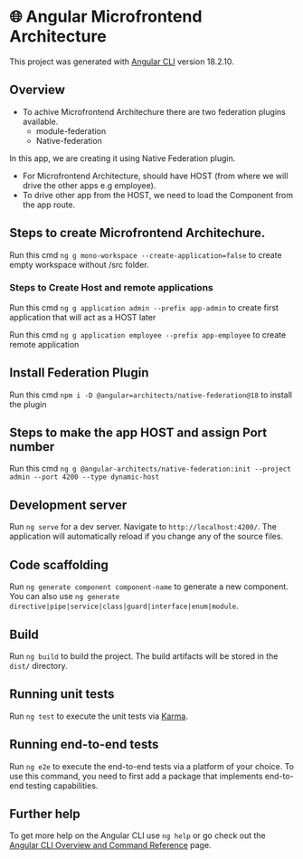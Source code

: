 # 🌐 Angular Microfrontend Architecture


This project was generated with [Angular CLI](https://github.com/angular/angular-cli) version 18.2.10.

## Overview

- To achive Microfrontend Architechure there are two federation plugins available.
    - module-federation
    - Native-federation
    
In this app, we are creating it using Native Federation plugin.
 - For Microfrontend Architecture, should have HOST (from where we will drive the other apps e.g employee).
 - To drive other app from the HOST, we need to load the Component from the app route.


## Steps to create Microfrontend Architechure. 
Run this cmd `ng g mono-workspace --create-application=false` to create empty workspace without /src folder.

### Steps to Create Host and remote applications
Run this cmd `ng g application admin --prefix app-admin` to create first application that will act as a HOST later

Run this cmd `ng g application employee --prefix app-employee` to create remote application

## Install Federation Plugin

Run this cmd `npm i -D @angular=architects/native-federation@18` to install the plugin



## Steps to make the app HOST and assign Port number
Run this cmd `ng g @angular-architects/native-federation:init --project admin --port 4200 --type dynamic-host`



## Development server

Run `ng serve` for a dev server. Navigate to `http://localhost:4200/`. The application will automatically reload if you change any of the source files.

## Code scaffolding

Run `ng generate component component-name` to generate a new component. You can also use `ng generate directive|pipe|service|class|guard|interface|enum|module`.

## Build

Run `ng build` to build the project. The build artifacts will be stored in the `dist/` directory.

## Running unit tests

Run `ng test` to execute the unit tests via [Karma](https://karma-runner.github.io).

## Running end-to-end tests

Run `ng e2e` to execute the end-to-end tests via a platform of your choice. To use this command, you need to first add a package that implements end-to-end testing capabilities.

## Further help

To get more help on the Angular CLI use `ng help` or go check out the [Angular CLI Overview and Command Reference](https://angular.dev/tools/cli) page.

